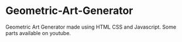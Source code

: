 # Geometric-Art-Generator
Geometric Art Generator made using HTML CSS and Javascript. Some parts available on youtube. 

